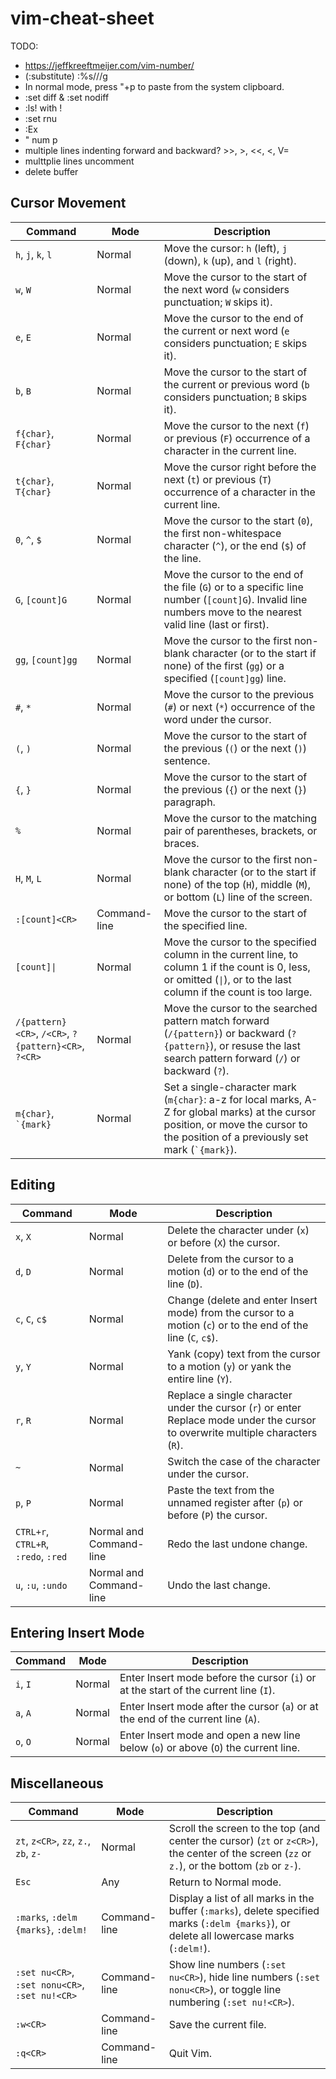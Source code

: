 # vim-cheat-sheet

TODO:
- https://jeffkreeftmeijer.com/vim-number/
- (:substitute) :%s/<pattern>/<replacement>/g
- In normal mode, press "+p to paste from the system clipboard.
- :set diff & :set nodiff
- :ls! with !
- :set rnu
- :Ex
- " num p
- multiple lines indenting forward and backward? >>, >, <<, <, V=
- multtplie lines uncomment
- delete buffer

## Cursor Movement

| Command                                              | Mode         | Description                                                                                                                                                                             |
| ---------------------------------------------------- | ------------ | --------------------------------------------------------------------------------------------------------------------------------------------------------------------------------------- |
| `h`, `j`, `k`, `l`                                   | Normal       | Move the cursor: `h` (left), `j` (down), `k` (up), and `l` (right).                                                                                                                     |
| `w`, `W`                                             | Normal       | Move the cursor to the start of the next word (`w` considers punctuation; `W` skips it).                                                                                                |
| `e`, `E`                                             | Normal       | Move the cursor to the end of the current or next word (`e` considers punctuation; `E` skips it).                                                                                       |
| `b`, `B`                                             | Normal       | Move the cursor to the start of the current or previous word (`b` considers punctuation; `B` skips it).                                                                                 |
| `f{char}`, `F{char}`                                 | Normal       | Move the cursor to the next (`f`) or previous (`F`) occurrence of a character in the current line.                                                                                      |
| `t{char}`, `T{char}`                                 | Normal       | Move the cursor right before the next (`t`) or previous (`T`) occurrence of a character in the current line.                                                                            |
| `0`, `^`, `$`                                        | Normal       | Move the cursor to the start (`0`), the first non-whitespace character (`^`), or the end (`$`) of the line.                                                                             |
| `G`, `[count]G`                                      | Normal       | Move the cursor to the end of the file (`G`) or to a specific line number (`[count]G`). Invalid line numbers move to the nearest valid line (last or first).                            |
| `gg`, `[count]gg`                                    | Normal       | Move the cursor to the first non-blank character (or to the start if none) of the first (`gg`) or a specified (`[count]gg`) line.                                                       |
| `#`, `*`                                             | Normal       | Move the cursor to the previous (`#`) or next (`*`) occurrence of the word under the cursor.                                                                                            |
| `(`, `)`                                             | Normal       | Move the cursor to the start of the previous (`(`) or the next (`)`) sentence.                                                                                                          |
| `{`, `}`                                             | Normal       | Move the cursor to the start of the previous (`{`) or the next (`}`) paragraph.                                                                                                         |
| `%`                                                  | Normal       | Move the cursor to the matching pair of parentheses, brackets, or braces.                                                                                                               |
| `H`, `M`, `L`                                        | Normal       | Move the cursor to the first non-blank character (or to the start if none) of the top (`H`), middle (`M`), or bottom (`L`) line of the screen.                                          |
| `:[count]<CR>`                                       | Command-line | Move the cursor to the start of the specified line.                                                                                                                                     |
| `[count]\|`                                          | Normal       | Move the cursor to the specified column in the current line, to column 1 if the count is 0, less, or omitted (`\|`), or to the last column if the count is too large.                   |
| `/{pattern}<CR>`, `/<CR>`, `?{pattern}<CR>`, `?<CR>` | Normal       | Move the cursor to the searched pattern match forward (`/{pattern}`) or backward (`?{pattern}`), or resuse the last search pattern forward (`/`) or backward (`?`).                     |
| `m{char}`, `` `{mark} ``                             | Normal       | Set a single-character mark (`m{char}`: a-z for local marks, A-Z for global marks) at the cursor position, or move the cursor to the position of a previously set mark (`` `{mark} ``). |

## Editing

| Command                             | Mode                    | Description                                                                                                                      |
| ----------------------------------- | ----------------------- | -------------------------------------------------------------------------------------------------------------------------------- |
| `x`, `X`                            | Normal                  | Delete the character under (`x`) or before (`X`) the cursor.                                                                     |
| `d`, `D`                            | Normal                  | Delete from the cursor to a motion (`d`) or to the end of the line (`D`).                                                        |
| `c`, `C`, `c$`                      | Normal                  | Change (delete and enter Insert mode) from the cursor to a motion (`c`) or to the end of the line (`C`, `c$`).                   |
| `y`, `Y`                            | Normal                  | Yank (copy) text from the cursor to a motion (`y`) or yank the entire line (`Y`).                                                |
| `r`, `R`                            | Normal                  | Replace a single character under the cursor (`r`) or enter Replace mode under the cursor to overwrite multiple characters (`R`). |
| `~`                                 | Normal                  | Switch the case of the character under the cursor.                                                                               |
| `p`, `P`                            | Normal                  | Paste the text from the unnamed register after (`p`) or before (`P`) the cursor.                                                 |
| `CTRL+r`, `CTRL+R`, `:redo`, `:red` | Normal and Command-line | Redo the last undone change.                                                                                                     |
| `u`, `:u`, `:undo`                  | Normal and Command-line | Undo the last change.                                                                                                            |


## Entering Insert Mode

| Command  | Mode   | Description                                                                          |
| -------- | ------ | ------------------------------------------------------------------------------------ |
| `i`, `I` | Normal | Enter Insert mode before the cursor (`i`) or at the start of the current line (`I`). |
| `a`, `A` | Normal | Enter Insert mode after the cursor (`a`) or at the end of the current line (`A`).    |
| `o`, `O` | Normal | Enter Insert mode and open a new line below (`o`) or above (`O`) the current line.   |

## Miscellaneous

| Command                                        | Mode         | Description                                                                                                                                     |
| ---------------------------------------------- | ------------ | ----------------------------------------------------------------------------------------------------------------------------------------------- |
| `zt`, `z<CR>`, `zz`, `z.`, `zb`, `z-`          | Normal       | Scroll the screen to the top (and center the cursor) (`zt` or `z<CR>`), the center of the screen (`zz` or `z.`), or the bottom (`zb` or `z-`).  |
| `Esc`                                          | Any          | Return to Normal mode.                                                                                                                          |
| `:marks`, `:delm {marks}`, `:delm!`            | Command-line | Display a list of all marks in the buffer (`:marks`), delete specified marks (`:delm {marks}`), or delete all lowercase marks (`:delm!`).       |
| `:set nu<CR>`, `:set nonu<CR>`, `:set nu!<CR>` | Command-line | Show line numbers (`:set nu<CR>`), hide line numbers (`:set nonu<CR>`), or toggle line numbering (`:set nu!<CR>`).                              |
| `:w<CR>`                                       | Command-line | Save the current file.                                                                                                                          |
| `:q<CR>`                                       | Command-line | Quit Vim.                                                                                                                                       |
